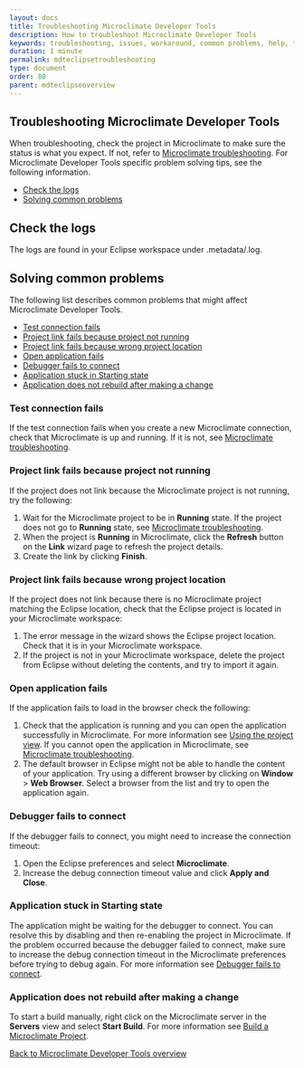 ```yaml
---
layout: docs
title: Troubleshooting Microclimate Developer Tools
description: How to troubleshoot Microclimate Developer Tools
keywords: troubleshooting, issues, workaround, common problems, help, tools, eclipse
duration: 1 minute
permalink: mdteclipsetroubleshooting
type: document
order: 80
parent: mdteclipseoverview
---
```


## Troubleshooting Microclimate Developer Tools

When troubleshooting, check the project in Microclimate to make sure the status is what you expect.  If not, refer to [Microclimate troubleshooting](troubleshooting).  For Microclimate Developer Tools specific problem solving tips, see the following information.

* [Check the logs](#check-the-logs)
* [Solving common problems](#solving-common-problems)

## Check the logs
The logs are found in your Eclipse workspace under .metadata/.log.

## Solving common problems
The following list describes common problems that might affect Microclimate Developer Tools.

- [Test connection fails](#test-connection-fails)
- [Project link fails because project not running](#project-link-fails-because-project-not-running)
- [Project link fails because wrong project location](#project-link-fails-because-wrong-project-location)
- [Open application fails](#open-application-fails)
- [Debugger fails to connect](#debugger-fails-to-connect)
- [Application stuck in Starting state](#application-stuck-in-starting-state)
- [Application does not rebuild after making a change](#application-does-not-rebuild-after-making-a-change)

### Test connection fails
If the test connection fails when you create a new Microclimate connection, check that Microclimate is up and running.  If it is not, see [Microclimate troubleshooting](troubleshooting).

### Project link fails because project not running
If the project does not link because the Microclimate project is not running, try the following:
1. Wait for the Microclimate project to be in **Running** state.  If the project does not go to **Running** state, see [Microclimate troubleshooting](troubleshooting).
2. When the project is **Running** in Microclimate, click the **Refresh** button on the **Link** wizard page to refresh the project details.
3. Create the link by clicking **Finish**.

### Project link fails because wrong project location
If the project does not link because there is no Microclimate project matching the Eclipse location, check that the Eclipse project is located in your Microclimate workspace:
1. The error message in the wizard shows the Eclipse project location.  Check that it is in your Microclimate workspace.
2. If the project is not in your Microclimate workspace, delete the project from Eclipse without deleting the contents, and try to import it again.

### Open application fails
If the application fails to load in the browser check the following:
1. Check that the application is running and you can open the application successfully in Microclimate.  For more information see [Using the project view](projectview).  If you cannot open the application in Microclimate, see [Microclimate troubleshooting](troubleshooting).
2. The default browser in Eclipse might not be able to handle the content of your application.  Try using a different browser by clicking on **Window** > **Web Browser**.  Select a browser from the list and try to open the application again.

### Debugger fails to connect
If the debugger fails to connect, you might need to increase the connection timeout:
1. Open the Eclipse preferences and select **Microclimate**.
2. Increase the debug connection timeout value and click **Apply and Close**.

### Application stuck in Starting state
The application might be waiting for the debugger to connect.  You can resolve this by disabling and then re-enabling the project in Microclimate.  If the problem occurred because the debugger failed to connect, make sure to increase the debug connection timeout in the Microclimate preferences before trying to debug again.  For more information see [Debugger fails to connect](#debugger-fails-to-connect).

### Application does not rebuild after making a change
To start a build manually, right click on the Microclimate server in the **Servers** view and select **Start Build**.  For more information see [Build a Microclimate Project](mdteclipsebuildproject).

[Back to Microclimate Developer Tools overview](mdteclipseoverview)
